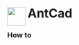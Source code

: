 
<h1>
	<img src="~/icon.svg" style="float: left; width: 42px; margin: 3px 5px 0 0;">
	AntCad
</h1>

### How to

